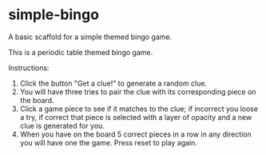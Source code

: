 # simple-bingo
A basic scaffold for a simple themed bingo game.

This is a periodic table themed bingo game. 

Instructions:

1. Click the button "Get a clue!" to generate a random clue.
2. You will have three tries to pair the clue with its corresponding piece on the board.
3. Click a game piece to see if it matches to the clue; if incorrect you loose a try, if correct that piece is selected with a layer of opacity and a new clue is generated for you.
4. When you have on the board 5 correct pieces in a row in any direction you will have one the game. Press reset to play again.
